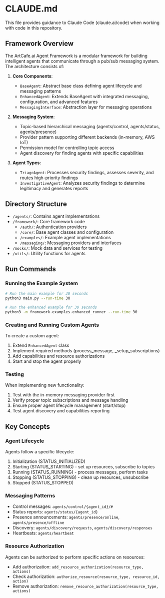 # CLAUDE.md

This file provides guidance to Claude Code (claude.ai/code) when working with code in this repository.

## Framework Overview

The ArtCafe.ai Agent Framework is a modular framework for building intelligent agents that communicate through a pub/sub messaging system. The architecture consists of:

1. **Core Components**:
   - `BaseAgent`: Abstract base class defining agent lifecycle and messaging patterns
   - `EnhancedAgent`: Extends BaseAgent with integrated messaging, configuration, and advanced features
   - `MessagingInterface`: Abstraction layer for messaging operations

2. **Messaging System**:
   - Topic-based hierarchical messaging (agents/control, agents/status, agents/presence)
   - Provider pattern supporting different backends (in-memory, AWS IoT)
   - Permission model for controlling topic access
   - Agent discovery for finding agents with specific capabilities

3. **Agent Types**:
   - `TriageAgent`: Processes security findings, assesses severity, and routes high-priority findings
   - `InvestigativeAgent`: Analyzes security findings to determine legitimacy and generates reports

## Directory Structure

- `/agents/`: Contains agent implementations
- `/framework/`: Core framework code
  - `/auth/`: Authentication providers
  - `/core/`: Base agent classes and configuration
  - `/examples/`: Example agent implementations
  - `/messaging/`: Messaging providers and interfaces
- `/mocks/`: Mock data and services for testing
- `/utils/`: Utility functions for agents

## Run Commands

### Running the Example System

```bash
# Run the main example for 30 seconds
python3 main.py --run-time 30

# Run the enhanced example for 30 seconds
python3 -m framework.examples.enhanced_runner --run-time 30
```

### Creating and Running Custom Agents

To create a custom agent:
1. Extend `EnhancedAgent` class
2. Implement required methods (process_message, _setup_subscriptions)
3. Add capabilities and resource authorizations
4. Start and stop the agent properly

### Testing

When implementing new functionality:
1. Test with the in-memory messaging provider first
2. Verify proper topic subscriptions and message handling
3. Ensure proper agent lifecycle management (start/stop)
4. Test agent discovery and capabilities reporting

## Key Concepts

### Agent Lifecycle

Agents follow a specific lifecycle:
1. Initialization (STATUS_INITIALIZED)
2. Starting (STATUS_STARTING) - set up resources, subscribe to topics
3. Running (STATUS_RUNNING) - process messages, perform tasks
4. Stopping (STATUS_STOPPING) - clean up resources, unsubscribe
5. Stopped (STATUS_STOPPED)

### Messaging Patterns

- Control messages: `agents/control/{agent_id}/#`
- Status reports: `agents/status/{agent_id}`
- Presence announcements: `agents/presence/online`, `agents/presence/offline`
- Discovery: `agents/discovery/requests`, `agents/discovery/responses`
- Heartbeats: `agents/heartbeat`

### Resource Authorization

Agents can be authorized to perform specific actions on resources:
- Add authorization: `add_resource_authorization(resource_type, actions)`
- Check authorization: `authorize_resource(resource_type, resource_id, action)`
- Remove authorization: `remove_resource_authorization(resource_type, actions)`